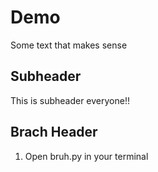 # Demo

Some text that makes sense

## Subheader

This is subheader everyone!!

## Brach Header

1. Open bruh.py in your terminal